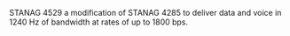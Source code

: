STANAG 4529 a modification of STANAG 4285 to deliver data and voice in 1240 Hz of bandwidth at rates of up to 1800 bps.